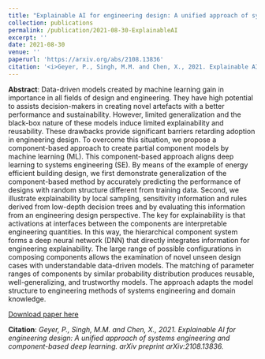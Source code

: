 ```yaml
---
title: "Explainable AI for engineering design: A unified approach of systems engineering and component-based deep learning"
collection: publications
permalink: /publication/2021-08-30-ExplainableAI
excerpt: ''
date: 2021-08-30
venue: ''
paperurl: 'https://arxiv.org/abs/2108.13836'
citation: '<i>Geyer, P., Singh, M.M. and Chen, X., 2021. Explainable AI for engineering design: A unified approach of systems engineering and component-based deep learning. arXiv preprint arXiv:2108.13836.</i>.'
---
```


**Abstract**: Data-driven models created by machine learning gain in importance in all fields of design and engineering. They have high potential to assists decision-makers in creating novel artefacts with a better performance and sustainability. However, limited generalization and the black-box nature of these models induce limited explainability and reusability. These drawbacks provide significant barriers retarding adoption in engineering design. To overcome this situation, we propose a component-based approach to create partial component models by machine learning (ML). This component-based approach aligns deep learning to systems engineering (SE). By means of the example of energy efficient building design, we first demonstrate generalization of the component-based method by accurately predicting the performance of designs with random structure different from training data. Second, we illustrate explainability by local sampling, sensitivity information and rules derived from low-depth decision trees and by evaluating this information from an engineering design perspective. The key for explainability is that activations at interfaces between the components are interpretable engineering quantities. In this way, the hierarchical component system forms a deep neural network (DNN) that directly integrates information for engineering explainability. The large range of possible configurations in composing components allows the examination of novel unseen design cases with understandable data-driven models. The matching of parameter ranges of components by similar probability distribution produces reusable, well-generalizing, and trustworthy models. The approach adapts the model structure to engineering methods of systems engineering and domain knowledge.

[Download paper here](https://arxiv.org/abs/2108.13836)

**Citation**:<i> Geyer, P., Singh, M.M. and Chen, X., 2021. Explainable AI for engineering design: A unified approach of systems engineering and component-based deep learning. arXiv preprint arXiv:2108.13836.</i>
